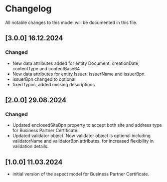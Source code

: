# Changelog

All notable changes to this model will be documented in this file.

## [3.0.0] 16.12.2024

### Changed
- New data attributes added for entity Document: creationDate, contentType and contentBase64
- New data attributes for entity Issuer: issuerName and issuerBpn.
- issuerBpn changed to optional
- fixed typos, added missing descriptions 

## [2.0.0] 29.08.2024

### Changed

- Updated enclosedSiteBpn property to accept both site and address type for Business Partner Certificate.
- Updated validator object. Now validator object is optional including validatorName and validatorBpn attributes, for increased flexibility in validation details.

## [1.0.0] 11.03.2024

- initial version of the aspect model for Business Partner Certificate.
